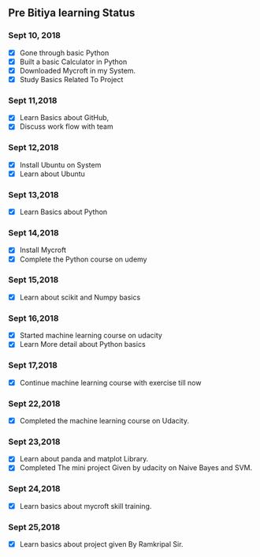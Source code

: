 ## Pre Bitiya learning Status

### Sept 10, 2018
* [x] Gone through basic Python
* [x] Built a basic Calculator in Python
* [x] Downloaded Mycroft in my System.
* [x] Study Basics Related To Project
### Sept 11,2018
* [x] Learn Basics about GitHub,
* [x] Discuss work flow with team
### Sept 12,2018
* [x] Install Ubuntu on System
* [x] Learn about  Ubuntu 
### Sept 13,2018
* [x] Learn Basics about Python
### Sept 14,2018
* [x] Install Mycroft
* [x] Complete the Python course on udemy
### Sept 15,2018
* [x] Learn about scikit and Numpy basics
### Sept 16,2018
* [x] Started machine learning course on udacity
* [x] Learn More detail about Python basics
### Sept 17,2018
* [x] Continue machine learning course with exercise till now
### Sept 22,2018
* [x] Completed the machine learning course on Udacity.
### Sept 23,2018
* [x] Learn about panda and matplot Library.
* [x] Completed The mini project Given by udacity on Naive Bayes and SVM.
### Sept 24,2018
* [x] Learn basics about mycroft skill training.

### Sept 25,2018
* [x] Learn basics  about project given By Ramkripal Sir.



